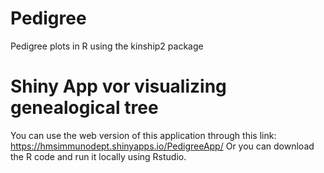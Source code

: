 # Pedigree
Pedigree plots in R using the kinship2 package
# Shiny App vor visualizing genealogical tree
You can use the web version of this application through this link: https://hmsimmunodept.shinyapps.io/PedigreeApp/
Or you can download the R code and run it locally using Rstudio.

